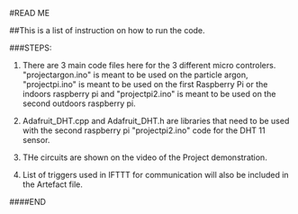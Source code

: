 #READ ME


##This is a list of instruction on how to run the code. 


###STEPS:

1) There are 3 main code files here for the 3 different micro controlers. "projectargon.ino" is meant to be used on the particle argon, "projectpi.ino" is meant to be used on the first Raspberry Pi or the indoors raspberry pi and "projectpi2.ino" is meant to be used on the second outdoors raspberry pi. 

2) Adafruit_DHT.cpp and Adafruit_DHT.h are libraries that need to be used with the second raspberry pi "projectpi2.ino" code for the DHT 11 sensor. 

3) THe circuits are shown on the video of the Project demonstration. 

4) List of triggers used in IFTTT for communication will also be included in the Artefact file. 

####END
